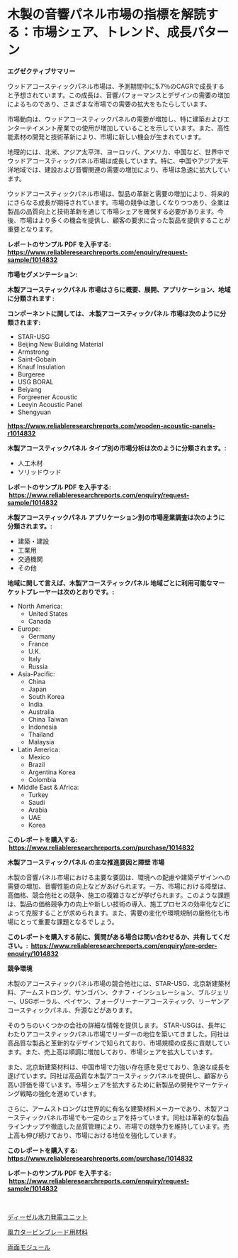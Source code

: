 <p><h1>木製の音響パネル市場の指標を解読する：市場シェア、トレンド、成長パターン</h1></p><p><strong>エグゼクティブサマリー</strong></p>
<p><p>ウッドアコースティックパネル市場は、予測期間中に5.7％のCAGRで成長すると予想されています。この成長は、音響パフォーマンスとデザインの需要の増加によるものであり、さまざまな市場での需要の拡大をもたらしています。</p><p>市場動向は、ウッドアコースティックパネルの需要が増加し、特に建築およびエンターテイメント産業での使用が増加していることを示しています。また、高性能素材の開発と技術革新により、市場に新しい機会が生まれています。</p><p>地理的には、北米、アジア太平洋、ヨーロッパ、アメリカ、中国など、世界中でウッドアコースティックパネル市場は成長しています。特に、中国やアジア太平洋地域では、建設および音響関連の需要の増加により、市場は急速に拡大しています。</p><p>ウッドアコースティックパネル市場は、製品の革新と需要の増加により、将来的にさらなる成長が期待されています。市場の競争は激しくなりつつあり、企業は製品の品質向上と技術革新を通じて市場シェアを確保する必要があります。今後、市場はより多くの機会を提供し、顧客の要求に合った製品を提供することが重要となります。</p></p>
<p><strong>レポートのサンプル PDF を入手する: <a href="https://www.reliableresearchreports.com/enquiry/request-sample/1014832">https://www.reliableresearchreports.com/enquiry/request-sample/1014832</a></strong></p>
<p><strong>市場セグメンテーション:</strong></p>
<p><strong> 木製アコースティックパネル 市場はさらに概要、展開、アプリケーション、地域に分類されます :</strong></p>
<p><strong>コンポーネントに関しては、 木製アコースティックパネル 市場は次のように分類されます: &nbsp;</strong></p>
<p><ul><li>STAR-USG</li><li>Beijing New Building Material</li><li>Armstrong</li><li>Saint-Gobain</li><li>Knauf Insulation</li><li>Burgeree</li><li>USG BORAL</li><li>Beiyang</li><li>Forgreener Acoustic</li><li>Leeyin Acoustic Panel</li><li>Shengyuan</li></ul></p>
<p><strong><a href="https://www.reliableresearchreports.com/wooden-acoustic-panels-r1014832">https://www.reliableresearchreports.com/wooden-acoustic-panels-r1014832</a></strong></p>
<p><strong> 木製アコースティックパネル タイプ別の市場分析は次のように分類されます。:</strong></p>
<p><ul><li>人工木材</li><li>ソリッドウッド</li></ul></p>
<p><strong>レポートのサンプル PDF を入手する: &nbsp;<a href="https://www.reliableresearchreports.com/enquiry/request-sample/1014832">https://www.reliableresearchreports.com/enquiry/request-sample/1014832</a></strong></p>
<p><strong> 木製アコースティックパネル アプリケーション別の市場産業調査は次のように分類されます。:</strong></p>
<p><ul><li>建築・建設</li><li>工業用</li><li>交通機関</li><li>その他</li></ul></p>
<p><strong>地域に関して言えば、木製アコースティックパネル 地域ごとに利用可能なマーケットプレーヤーは次のとおりです。:</strong></p>
<p><ul>
    <li>
        North America:
        <ul>
            <li>United States</li>
            <li>Canada</li>
        </ul>
    </li>
    <li>
        Europe:
        <ul>
            <li>Germany</li>
            <li>France</li>
            <li>U.K.</li>
            <li>Italy</li>
            <li>Russia</li>
        </ul>
    </li>
    <li>
        Asia-Pacific:
        <ul>
            <li>China</li>
            <li>Japan</li>
            <li>South Korea</li>
            <li>India</li>
            <li>Australia</li>
            <li>China Taiwan</li>
            <li>Indonesia</li>
            <li>Thailand</li>
            <li>Malaysia</li>
        </ul>
    </li>
    <li>
        Latin America:
        <ul>
            <li>Mexico</li>
            <li>Brazil</li>
            <li>Argentina Korea</li>
            <li>Colombia</li>
        </ul>
    </li>
    <li>
        Middle East & Africa:
        <ul>
            <li>Turkey</li>
            <li>Saudi</li>
            <li>Arabia</li>
            <li>UAE</li>
            <li>Korea</li>
        </ul>
    </li>
    </ul></p>
<p><strong>このレポートを購入する: &nbsp;<a href="https://www.reliableresearchreports.com/purchase/1014832">https://www.reliableresearchreports.com/purchase/1014832</a></strong></p>
<p><strong>木製アコースティックパネル の主な推進要因と障壁 市場</strong></p>
<p><p>木製の音響パネル市場における主要な要因は、環境への配慮や建築デザインへの需要の増加、音響性能の向上などがあげられます。一方、市場における障壁は、高価格、競合他社との競争、施工の複雑さなどが挙げられます。このような課題は、製品の価格競争力の向上や新しい技術の導入、施工プロセスの効率化などによって克服することが求められます。また、需要の変化や環境規制の厳格化も市場にとって重要な課題となるでしょう。</p></p>
<p><strong>このレポートを購入する前に、質問がある場合は問い合わせるか、共有してください。:&nbsp; <a href="https://www.reliableresearchreports.com/enquiry/pre-order-enquiry/1014832">https://www.reliableresearchreports.com/enquiry/pre-order-enquiry/1014832</a></strong></p>
<p><strong>競争環境</strong></p>
<p><p>木製のアコースティックパネル市場の競合他社には、STAR-USG、北京新建築材料、アームストロング、サンゴバン、クナフ・インシュレーション、ブルジェリー、USGボーラル、ベイヤン、フォーグリーナーアコースティック、リーヤンアコースティックパネル、升源などがあります。</p><p>そのうちのいくつかの会社の詳細な情報を提供します。 STAR-USGは、長年にわたりアコースティックパネル市場でリーダーの地位を築いてきました。同社は高品質な製品と革新的なデザインで知られており、市場規模の成長に貢献しています。また、売上高は順調に増加しており、市場シェアを拡大しています。</p><p>また、北京新建築材料は、中国市場で力強い存在感を見せており、急速な成長を遂げています。同社は高品質な木製アコースティックパネルを提供し、顧客から高い評価を得ています。市場シェアを拡大するために新製品の開発やマーケティング戦略の強化を進めています。</p><p>さらに、アームストロングは世界的に有名な建築材料メーカーであり、木製アコースティックパネル市場でも一定のシェアを持っています。同社は革新的な製品ラインナップや徹底した品質管理により、市場での競争力を維持しています。売上高も伸び続けており、市場における地位を強化しています。</p></p>
<p><strong>このレポートを購入する: &nbsp; <a href="https://www.reliableresearchreports.com/purchase/1014832">https://www.reliableresearchreports.com/purchase/1014832</a></strong></p>
<p><strong>レポートのサンプル PDF を入手する: &nbsp;<a href="https://www.reliableresearchreports.com/enquiry/request-sample/1014832">https://www.reliableresearchreports.com/enquiry/request-sample/1014832</a></strong><strong></strong></p>
<p>&nbsp;</p>
<p><p><a href="https://medium.com/@oswaldoavarro768546/%E3%83%87%E3%82%A3%E3%83%BC%E3%82%BC%E3%83%AB%E6%B2%B9%E5%9C%A7%E3%83%91%E3%83%AF%E3%83%BC%E3%83%A6%E3%83%8B%E3%83%83%E3%83%88%E5%B8%82%E5%A0%B4-%E7%A8%AE%E9%A1%9E-%E7%94%A8%E9%80%94-%E5%9C%B0%E7%90%86%E3%81%AB%E3%82%88%E3%82%8B%E5%8C%85%E6%8B%AC%E7%9A%84%E8%A9%95%E4%BE%A1-56cdc369cdad">ディーゼル水力発電ユニット</a></p><p><a href="https://medium.com/@jackieshlerin98056/%E9%A2%A8%E5%8A%9B%E3%82%BF%E3%83%BC%E3%83%93%E3%83%B3%E3%83%96%E3%83%AC%E3%83%BC%E3%83%89%E5%B8%82%E5%A0%B4%E3%81%AE%E7%B4%A0%E6%9D%90-%E7%AB%B6%E5%90%88%E5%88%86%E6%9E%90-%E5%B8%82%E5%A0%B4%E5%8B%95%E5%90%91-2031%E5%B9%B4%E3%81%BE%E3%81%A7%E3%81%AE%E4%BA%88%E6%B8%AC-3a2417533919">風力タービンブレード用材料</a></p><p><a href="https://medium.com/@nicholasallan19/%E3%83%90%E3%82%A4%E3%83%95%E3%82%A7%E3%83%BC%E3%82%B7%E3%83%A3%E3%83%AB%E3%83%A2%E3%82%B8%E3%83%A5%E3%83%BC%E3%83%AB%E5%B8%82%E5%A0%B4%E3%81%AE%E3%83%88%E3%83%AC%E3%83%B3%E3%83%89%E3%81%A8%E5%B8%82%E5%A0%B4%E5%88%86%E6%9E%90%E3%81%AF-2024%E5%B9%B4%E3%81%8B%E3%82%892031%E5%B9%B4%E3%81%BE%E3%81%A7%E3%81%AE%E6%9C%9F%E9%96%93%E3%81%AB%E4%BA%88%E6%B8%AC%E3%81%95%E3%82%8C%E3%81%A6%E3%81%84%E3%81%BE%E3%81%99-8c1a2a4b831b">両面モジュール</a></p></p>
